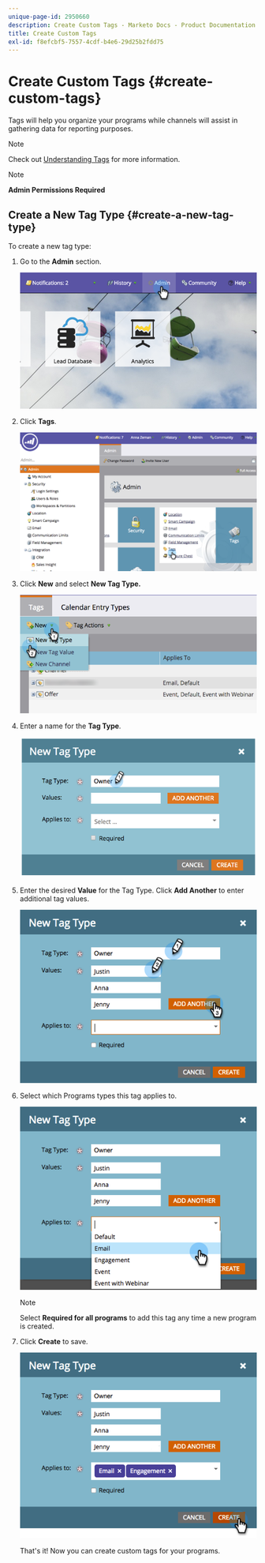 ```yaml
---
unique-page-id: 2950660
description: Create Custom Tags - Marketo Docs - Product Documentation
title: Create Custom Tags
exl-id: f8efcbf5-7557-4cdf-b4e6-29d25b2fdd75
---
```

# Create Custom Tags {#create-custom-tags}

Tags will help you organize your programs while channels will assist in gathering data for reporting purposes.

>[!NOTE]
>
>Check out [Understanding Tags](/help/marketo/product-docs/core-marketo-concepts/programs/working-with-programs/understanding-tags.md) for more information.

>[!NOTE]
>
>**Admin Permissions Required**

## Create a New Tag Type {#create-a-new-tag-type}

To create a new tag type:

1. Go to the **Admin** section.

   ![](assets/image2015-4-23-14-3a37-3a48.png)

1. Click **Tags**.

   ![](assets/image2015-4-23-14-3a41-3a18.png)

1. Click **New** and select **New Tag Type.**

   ![](assets/image2015-4-23-14-3a42-3a45.png)

1. Enter a name for the **Tag Type**.

   ![](assets/image2015-4-23-14-3a48-3a58.png)

1. Enter the desired **Value** for the Tag Type. Click **Add Another** to enter additional tag values.

   ![](assets/image2015-4-22-11-3a30-3a30.png)

1. Select which Programs types this tag applies to.

   ![](assets/image2015-4-22-11-3a39-3a7.png)

   >[!NOTE]
   >
   >Select **Required for all programs** to add this tag any time a new program is created.

1. Click **Create** to save.

   ![](assets/image2015-4-22-11-3a38-3a34.png)

   That's it! Now you can create custom tags for your programs.
